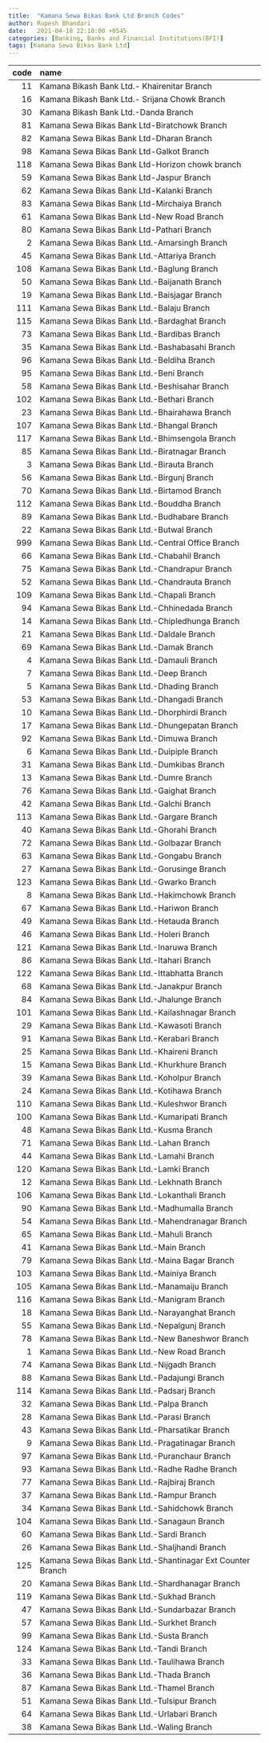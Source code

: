 ```yaml
---
title:  "Kamana Sewa Bikas Bank Ltd Branch Codes"
author: Rupesh Bhandari
date:   2021-04-18 22:10:00 +0545
categories: [Banking, Banks and Financial Institutions(BFI)]
tags: [Kamana Sewa Bikas Bank Ltd]
---
```


|   code | name                                                       |
|-------:|:-----------------------------------------------------------|
|     11 | Kamana Bikash Bank Ltd.- Khairenitar Branch                |
|     16 | Kamana Bikash Bank Ltd.- Srijana Chowk Branch              |
|     30 | Kamana Bikash Bank Ltd.-Danda Branch                       |
|     81 | Kamana Sewa Bikas Bank Ltd-Biratchowk Branch               |
|     82 | Kamana Sewa Bikas Bank Ltd-Dharan Branch                   |
|     98 | Kamana Sewa Bikas Bank Ltd-Galkot Branch                   |
|    118 | Kamana Sewa Bikas Bank Ltd-Horizon chowk branch            |
|     59 | Kamana Sewa Bikas Bank Ltd-Jaspur Branch                   |
|     62 | Kamana Sewa Bikas Bank Ltd-Kalanki Branch                  |
|     83 | Kamana Sewa Bikas Bank Ltd-Mirchaiya Branch                |
|     61 | Kamana Sewa Bikas Bank Ltd-New Road Branch                 |
|     80 | Kamana Sewa Bikas Bank Ltd-Pathari Branch                  |
|      2 | Kamana Sewa Bikas Bank Ltd.-Amarsingh Branch               |
|     45 | Kamana Sewa Bikas Bank Ltd.-Attariya Branch                |
|    108 | Kamana Sewa Bikas Bank Ltd.-Baglung Branch                 |
|     50 | Kamana Sewa Bikas Bank Ltd.-Baijanath Branch               |
|     19 | Kamana Sewa Bikas Bank Ltd.-Baisjagar Branch               |
|    111 | Kamana Sewa Bikas Bank Ltd.-Balaju Branch                  |
|    115 | Kamana Sewa Bikas Bank Ltd.-Bardaghat Branch               |
|     73 | Kamana Sewa Bikas Bank Ltd.-Bardibas Branch                |
|     35 | Kamana Sewa Bikas Bank Ltd.-Bashabasahi Branch             |
|     96 | Kamana Sewa Bikas Bank Ltd.-Beldiha Branch                 |
|     95 | Kamana Sewa Bikas Bank Ltd.-Beni Branch                    |
|     58 | Kamana Sewa Bikas Bank Ltd.-Beshisahar Branch              |
|    102 | Kamana Sewa Bikas Bank Ltd.-Bethari Branch                 |
|     23 | Kamana Sewa Bikas Bank Ltd.-Bhairahawa Branch              |
|    107 | Kamana Sewa Bikas Bank Ltd.-Bhangal Branch                 |
|    117 | Kamana Sewa Bikas Bank Ltd.-Bhimsengola Branch             |
|     85 | Kamana Sewa Bikas Bank Ltd.-Biratnagar Branch              |
|      3 | Kamana Sewa Bikas Bank Ltd.-Birauta Branch                 |
|     56 | Kamana Sewa Bikas Bank Ltd.-Birgunj Branch                 |
|     70 | Kamana Sewa Bikas Bank Ltd.-Birtamod Branch                |
|    112 | Kamana Sewa Bikas Bank Ltd.-Bouddha Branch                 |
|     89 | Kamana Sewa Bikas Bank Ltd.-Budhabare Branch               |
|     22 | Kamana Sewa Bikas Bank Ltd.-Butwal Branch                  |
|    999 | Kamana Sewa Bikas Bank Ltd.-Central Office Branch          |
|     66 | Kamana Sewa Bikas Bank Ltd.-Chabahil Branch                |
|     75 | Kamana Sewa Bikas Bank Ltd.-Chandrapur Branch              |
|     52 | Kamana Sewa Bikas Bank Ltd.-Chandrauta Branch              |
|    109 | Kamana Sewa Bikas Bank Ltd.-Chapali Branch                 |
|     94 | Kamana Sewa Bikas Bank Ltd.-Chhinedada Branch              |
|     14 | Kamana Sewa Bikas Bank Ltd.-Chipledhunga Branch            |
|     21 | Kamana Sewa Bikas Bank Ltd.-Daldale Branch                 |
|     69 | Kamana Sewa Bikas Bank Ltd.-Damak Branch                   |
|      4 | Kamana Sewa Bikas Bank Ltd.-Damauli Branch                 |
|      7 | Kamana Sewa Bikas Bank Ltd.-Deep Branch                    |
|      5 | Kamana Sewa Bikas Bank Ltd.-Dhading Branch                 |
|     53 | Kamana Sewa Bikas Bank Ltd.-Dhangadi Branch                |
|     10 | Kamana Sewa Bikas Bank Ltd.-Dhorphirdi Branch              |
|     17 | Kamana Sewa Bikas Bank Ltd.-Dhungepatan Branch             |
|     92 | Kamana Sewa Bikas Bank Ltd.-Dimuwa Branch                  |
|      6 | Kamana Sewa Bikas Bank Ltd.-Duipiple Branch                |
|     31 | Kamana Sewa Bikas Bank Ltd.-Dumkibas Branch                |
|     13 | Kamana Sewa Bikas Bank Ltd.-Dumre Branch                   |
|     76 | Kamana Sewa Bikas Bank Ltd.-Gaighat Branch                 |
|     42 | Kamana Sewa Bikas Bank Ltd.-Galchi Branch                  |
|    113 | Kamana Sewa Bikas Bank Ltd.-Gargare Branch                 |
|     40 | Kamana Sewa Bikas Bank Ltd.-Ghorahi Branch                 |
|     72 | Kamana Sewa Bikas Bank Ltd.-Golbazar Branch                |
|     63 | Kamana Sewa Bikas Bank Ltd.-Gongabu Branch                 |
|     27 | Kamana Sewa Bikas Bank Ltd.-Gorusinge Branch               |
|    123 | Kamana Sewa Bikas Bank Ltd.-Gwarko Branch                  |
|      8 | Kamana Sewa Bikas Bank Ltd.-Hakimchowk Branch              |
|     67 | Kamana Sewa Bikas Bank Ltd.-Hariwon Branch                 |
|     49 | Kamana Sewa Bikas Bank Ltd.-Hetauda Branch                 |
|     46 | Kamana Sewa Bikas Bank Ltd.-Holeri Branch                  |
|    121 | Kamana Sewa Bikas Bank Ltd.-Inaruwa Branch                 |
|     86 | Kamana Sewa Bikas Bank Ltd.-Itahari Branch                 |
|    122 | Kamana Sewa Bikas Bank Ltd.-Ittabhatta Branch              |
|     68 | Kamana Sewa Bikas Bank Ltd.-Janakpur Branch                |
|     84 | Kamana Sewa Bikas Bank Ltd.-Jhalunge Branch                |
|    101 | Kamana Sewa Bikas Bank Ltd.-Kailashnagar Branch            |
|     29 | Kamana Sewa Bikas Bank Ltd.-Kawasoti Branch                |
|     91 | Kamana Sewa Bikas Bank Ltd.-Kerabari Branch                |
|     25 | Kamana Sewa Bikas Bank Ltd.-Khaireni Branch                |
|     15 | Kamana Sewa Bikas Bank Ltd.-Khurkhure Branch               |
|     39 | Kamana Sewa Bikas Bank Ltd.-Koholpur Branch                |
|     24 | Kamana Sewa Bikas Bank Ltd.-Kotihawa Branch                |
|    110 | Kamana Sewa Bikas Bank Ltd.-Kuleshwor Branch               |
|    100 | Kamana Sewa Bikas Bank Ltd.-Kumaripati Branch              |
|     48 | Kamana Sewa Bikas Bank Ltd.-Kusma Branch                   |
|     71 | Kamana Sewa Bikas Bank Ltd.-Lahan Branch                   |
|     44 | Kamana Sewa Bikas Bank Ltd.-Lamahi Branch                  |
|    120 | Kamana Sewa Bikas Bank Ltd.-Lamki Branch                   |
|     12 | Kamana Sewa Bikas Bank Ltd.-Lekhnath Branch                |
|    106 | Kamana Sewa Bikas Bank Ltd.-Lokanthali Branch              |
|     90 | Kamana Sewa Bikas Bank Ltd.-Madhumalla Branch              |
|     54 | Kamana Sewa Bikas Bank Ltd.-Mahendranagar Branch           |
|     65 | Kamana Sewa Bikas Bank Ltd.-Mahuli Branch                  |
|     41 | Kamana Sewa Bikas Bank Ltd.-Main Branch                    |
|     79 | Kamana Sewa Bikas Bank Ltd.-Maina Bagar Branch             |
|    103 | Kamana Sewa Bikas Bank Ltd.-Mainiya Branch                 |
|    105 | Kamana Sewa Bikas Bank Ltd.-Manamaiju Branch               |
|    116 | Kamana Sewa Bikas Bank Ltd.-Manigram Branch                |
|     18 | Kamana Sewa Bikas Bank Ltd.-Narayanghat Branch             |
|     55 | Kamana Sewa Bikas Bank Ltd.-Nepalgunj Branch               |
|     78 | Kamana Sewa Bikas Bank Ltd.-New Baneshwor Branch           |
|      1 | Kamana Sewa Bikas Bank Ltd.-New Road Branch                |
|     74 | Kamana Sewa Bikas Bank Ltd.-Nijgadh Branch                 |
|     88 | Kamana Sewa Bikas Bank Ltd.-Padajungi Branch               |
|    114 | Kamana Sewa Bikas Bank Ltd.-Padsarj Branch                 |
|     32 | Kamana Sewa Bikas Bank Ltd.-Palpa Branch                   |
|     28 | Kamana Sewa Bikas Bank Ltd.-Parasi Branch                  |
|     43 | Kamana Sewa Bikas Bank Ltd.-Pharsatikar Branch             |
|      9 | Kamana Sewa Bikas Bank Ltd.-Pragatinagar Branch            |
|     97 | Kamana Sewa Bikas Bank Ltd.-Puranchaur Branch              |
|     93 | Kamana Sewa Bikas Bank Ltd.-Radhe Radhe Branch             |
|     77 | Kamana Sewa Bikas Bank Ltd.-Rajbiraj Branch                |
|     37 | Kamana Sewa Bikas Bank Ltd.-Rampur Branch                  |
|     34 | Kamana Sewa Bikas Bank Ltd.-Sahidchowk Branch              |
|    104 | Kamana Sewa Bikas Bank Ltd.-Sanagaun Branch                |
|     60 | Kamana Sewa Bikas Bank Ltd.-Sardi  Branch                  |
|     26 | Kamana Sewa Bikas Bank Ltd.-Shaljhandi Branch              |
|    125 | Kamana Sewa Bikas Bank Ltd.-Shantinagar Ext Counter Branch |
|     20 | Kamana Sewa Bikas Bank Ltd.-Shardhanagar Branch            |
|    119 | Kamana Sewa Bikas Bank Ltd.-Sukhad Branch                  |
|     47 | Kamana Sewa Bikas Bank Ltd.-Sundarbazar Branch             |
|     57 | Kamana Sewa Bikas Bank Ltd.-Surkhet Branch                 |
|     99 | Kamana Sewa Bikas Bank Ltd.-Susta Branch                   |
|    124 | Kamana Sewa Bikas Bank Ltd.-Tandi Branch                   |
|     33 | Kamana Sewa Bikas Bank Ltd.-Taulihawa Branch               |
|     36 | Kamana Sewa Bikas Bank Ltd.-Thada Branch                   |
|     87 | Kamana Sewa Bikas Bank Ltd.-Thamel Branch                  |
|     51 | Kamana Sewa Bikas Bank Ltd.-Tulsipur Branch                |
|     64 | Kamana Sewa Bikas Bank Ltd.-Urlabari Branch                |
|     38 | Kamana Sewa Bikas Bank Ltd.-Waling Branch                  |